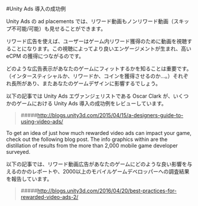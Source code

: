 #Unity Ads 導入の成功例

Unity Ads の ad placements では、リワード動画もノンリワード動画（スキップ不可能/可能）も見せることができます。

リワード広告を使えば、ユーザーはゲーム内リワード獲得のために動画を視聴することになります。この視聴によってより良いエンゲージメントが生まれ、高い eCPM の獲得につながるのです。

どのような広告表示があなたのゲームにフィットするかを知ることは重要です。（インタースティシャルか、リワードか、コインを獲得させるのか...。）それぞれ長所があり、またあなたのゲームデザインに影響するでしょう。

以下の記事では Unity Ads エヴァンジェリストである Oscar Clark が、いくつかのゲームにおける Unity Ads 導入の成功例をレビューしています。
>#####http://blogs.unity3d.com/2015/04/15/a-designers-guide-to-using-video-ads/

To get an idea of just how much rewarded video ads can impact your game, check out the following blog post. The info graphics within are the distillation of results from the more than 2,000 mobile game developer surveyed.

以下の記事では、リワード動画広告があなたのゲームにどのような良い影響を与えるのかのレポートや、2000以上のモバイルゲームデベロッパーへの調査結果を報告しています。
>#####http://blogs.unity3d.com/2016/04/20/best-practices-for-rewarded-video-ads-2/